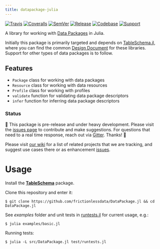 ```yaml
---
title: datapackage-julia
---
```


[![Travis](https://travis-ci.org/frictionlessdata/DataPackage.jl.svg?branch=master)](https://travis-ci.org/frictionlessdata/DataPackage.jl)
[![Coveralls](http://img.shields.io/coveralls/frictionlessdata/DataPackage.jl.svg?branch=master)](https://coveralls.io/r/frictionlessdata/DataPackage.jl?branch=master)
[![SemVer](https://img.shields.io/badge/versions-SemVer-brightgreen.svg)](http://semver.org/)
[![Release](http://pkg.julialang.org/badges/JSON_0.6.svg)](http://pkg.julialang.org/?pkg=datapackage&ver=0.6)
[![Codebase](https://img.shields.io/badge/codebase-github-brightgreen)](https://github.com/frictionlessdata/datapackage-jl)
[![Support](https://img.shields.io/badge/support-discord-brightgreen)](https://discordapp.com/invite/Sewv6av)

A library for working with [Data Packages](http://specs.frictionlessdata.io/data-package/) in Julia.

Initially this package is primarily targeted and depends on [TableSchema.jl](https://github.com/frictionlessdata/TableSchema.jl), where you can find the common [Design Document](https://github.com/loleg/TableSchema.jl/blob/master/DESIGN.md) for these libraries. Support for other types of data packages is to follow.

## Features

 - `Package` class for working with data packages
 - `Resource` class for working with data resources
 - `Profile` class for working with profiles
 - `validate` function for validating data package descriptors
 - `infer` function for inferring data package descriptors

### Status

:construction: This package is pre-release and under heavy development. Please visit the [issues page](https://github.com/frictionlessdata/DataPackage.jl/issues) to contribute and make suggestions. For questions that need to a real time response, reach out via [Gitter](https://gitter.im/frictionlessdata/chat). Thanks! :construction:

Please visit [our wiki](https://github.com/frictionlessdata/DataPackage.jl/wiki) for a list of related projects that we are tracking, and suggest use cases there or as enhancement [issues](https://github.com/frictionlessdata/DataPackage.jl/issues).

# Usage

Install the **[TableSchema](https://github.com/frictionlessdata/TableSchema.jl)** package.

Clone this repository and enter it:

`$ git clone https://github.com/frictionlessdata/DataPackage.jl && cd DataPackage.jl`

See *examples* folder and unit tests in [runtests.jl](test/runtests.jl) for current usage, e.g.:

`$ julia examples/basic.jl`

Running tests:

`$ julia -L src/DataPackage.jl test/runtests.jl`
